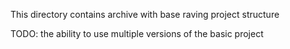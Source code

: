 This directory contains archive with base raving project structure

TODO: the ability to use multiple versions of the basic project